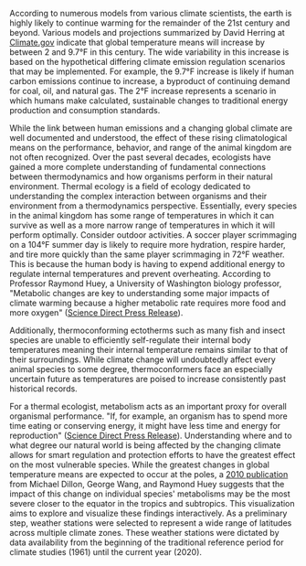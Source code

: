 According to numerous models from various climate scientists, the earth is highly likely to continue warming for the remainder of the 21st century and beyond. Various models and projections summarized by David Herring at [Climate.gov](https://www.climate.gov/news-features/understanding-climate/climate-change-global-temperature-projections) indicate that global temperature means will increase by between 2 and 9.7&deg;F in this century. The wide variability in this increase is based on the hypothetical differing climate emission regulation scenarios that may be implemented. For example, the 9.7&deg;F increase is likely if human carbon emissions continue to increase, a byproduct of continuing demand for coal, oil, and natural gas. The 2&deg;F increase represents a scenario in which humans make calculated, sustainable changes to traditional energy production and consumption standards.  

While the link between human emissions and a changing global climate are well documented and understood, the effect of these rising climatological means on the performance, behavior, and range of the animal kingdom are not often recognized. Over the past several decades, ecologists have gained a more complete understanding of fundamental connections between thermodynamics and how organisms perform in their natural environment. Thermal ecology is a field of ecology dedicated to understanding the complex interaction between organisms and their environment from a thermodynamics perspective. Essentially, every species in the animal kingdom has some range of temperatures in which it can survive as well as a more narrow range of temperatures in which it will perform optimally. Consider outdoor activities. A soccer player scrimmaging on a 104&deg;F summer day is likely to require more hydration, respire harder, and tire more quickly than the same player scrimmaging in 72&deg;F weather. This is because the human body is having to expend additional energy to regulate internal temperatures and prevent overheating. According to Professor Raymond Huey, a University of Washington biology professor, "Metabolic changes are key to understanding some major impacts of climate warming because a higher metabolic rate requires more food and more oxygen" ([Science Direct Press Release](https://www.sciencedaily.com/releases/2010/10/101006141548.htm)). 

Additionally, thermoconforming ectotherms such as many fish and insect species are unable to efficiently self-regulate their internal body temperatures meaning their internal temperature remains similar to that of their surroundings. While climate change will undoubtedly affect every animal species to some degree, thermoconformers face an especially uncertain future as temperatures are poised to increase consistently past historical records. 

For a thermal ecologist, metabolism acts as an important proxy for overall organismal performance. "If, for example, an organism has to spend more time eating or conserving energy, it might have less time and energy for reproduction" ([Science Direct Press Release](https://www.sciencedaily.com/releases/2010/10/101006141548.htm)). Understanding where and to what degree our natural world is being affected by the changing climate allows for smart regulation and protection efforts to have the greatest effect on the most vulnerable species. While the greatest changes in global temperature means are expected to occur at the poles, a [2010 publication](https://www.nature.com/articles/nature09407?page=6) from Michael Dillon, George Wang, and Raymond Huey suggests that the impact of this change on individual species' metabolisms may be the most severe closer to the equator in the tropics and subtropics. This visualization aims to explore and visualize these findings interactively. As a preliminary step, weather stations were selected to represent a wide range of latitudes across multiple climate zones. These weather stations were dictated by data availability from the beginning of the traditional reference period for climate studies (1961) until the current year (2020). 

